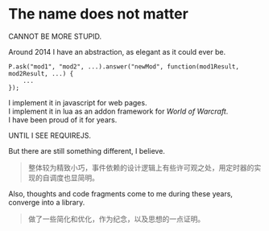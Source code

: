 The name does not matter
========

CANNOT BE MORE STUPID.

Around 2014 I have an abstraction, as elegant as it could ever be.

```
P.ask("mod1", "mod2", ...).answer("newMod", function(mod1Result, mod2Result, ...) {
    ...
});
```

I implement it in javascript for web pages.<br/>
I implement it in lua as an addon framework for _World of Warcraft_.<br/>
I have been proud of it for years.<br/>

UNTIL I SEE REQUIREJS.

But there are still something different, I believe.

> 整体较为精致小巧，事件依赖的设计逻辑上有些许可观之处，用定时器的实现的自调度也显简明。

Also, thoughts and code fragments come to me during these years, converge into a library.

> 做了一些简化和优化，作为纪念，以及思想的一点证明。
